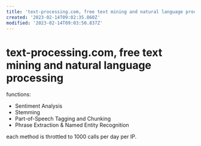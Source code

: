 ```yaml
---
title: 'text-processing.com, free text mining and natural language processing'
created: '2023-02-14T09:02:35.860Z'
modified: '2023-02-14T09:03:50.837Z'
---
```


# text-processing.com, free text mining and natural language processing

functions:

- Sentiment Analysis
- Stemming
- Part-of-Speech Tagging and Chunking
- Phrase Extraction & Named Entity Recognition

each method is throttled to 1000 calls per day per IP.
